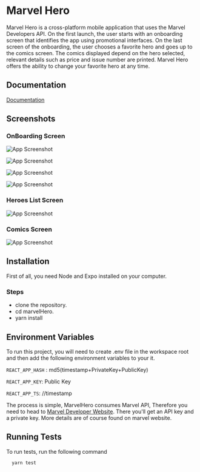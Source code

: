 
# Marvel Hero

Marvel Hero is a cross-platform mobile application that uses the Marvel Developers API. On the first launch, the user starts with an onboarding screen that identifies the app using promotional interfaces. On the last screen of the onboarding, the user chooses a favorite hero and goes up to the comics screen. The comics displayed depend on the hero selected, relevant details such as price and issue number are printed. Marvel Hero offers the ability to change your favorite hero at any time.


## Documentation

[Documentation](https://linktodocumentation)

  
## Screenshots
### OnBoarding Screen


![App Screenshot](https://user-images.githubusercontent.com/63839876/122284542-9a825f00-cee5-11eb-8223-448ab2ddfa10.png)

![App Screenshot](https://user-images.githubusercontent.com/63839876/122284559-a0784000-cee5-11eb-883f-40f1f231a8dd.png)

![App Screenshot](https://user-images.githubusercontent.com/63839876/122284625-af5ef280-cee5-11eb-9a2e-4cc39ed357e3.png)

![App Screenshot](https://user-images.githubusercontent.com/63839876/122284664-b980f100-cee5-11eb-8b2c-7cf486049683.png)

 ### Heroes List Screen

 ![App Screenshot](https://user-images.githubusercontent.com/63839876/122284687-c00f6880-cee5-11eb-9775-1988eee63de8.png)

 ### Comics Screen

 ![App Screenshot](https://user-images.githubusercontent.com/63839876/122285086-2f855800-cee6-11eb-93b3-abf473fa10ae.png)


## Installation 

First of all, you need Node and Expo installed on your computer.

 ### Steps 
  - clone the repository.
  - cd marvelHero.
  - yarn install

    
## Environment Variables

To run this project, you will need to create .env file in the workspace root and then add the following environment variables to your it.

`REACT_APP_HASH` : md5(timestamp+PrivateKey+PublicKey)

`REACT_APP_KEY`: Public Key

`REACT_APP_TS`: //timestamp

The process is simple, MarvelHero consumes Marvel API, Therefore you need to head to [Marvel Developer Website](https://developer.marvel.com/). There you'll get an API key and a private key. More details are of course found on marvel website.

  
## Running Tests

To run tests, run the following command

```bash
  yarn test
```

  